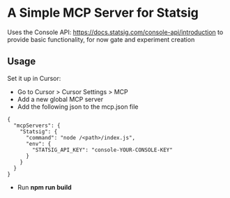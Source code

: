 # A Simple MCP Server for Statsig

Uses the Console API: https://docs.statsig.com/console-api/introduction to provide basic functionality, for now gate and experiment creation


## Usage

Set it up in Cursor:
 - Go to Cursor > Cursor Settings > MCP
 - Add a new global MCP server
 - Add the following json to the mcp.json file

```
{
  "mcpServers": {
    "Statsig": {
      "command": "node /<path>/index.js",
      "env": {
        "STATSIG_API_KEY": "console-YOUR-CONSOLE-KEY"
      }
    }
  }
}

```
- Run **npm run build**
